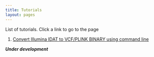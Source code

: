 ```yaml
---
title: Tutorials
layout: pages
---
```


List of tutorials. Click a link to go to the page

1. [Convert Illumina IDAT to VCF/PLINK BINARY using command line](/tutorials/convert-idat-to-vcf.html)


***Under development***

